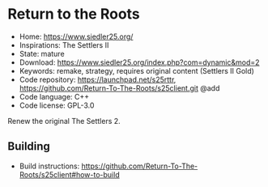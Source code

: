 # Return to the Roots

- Home: https://www.siedler25.org/
- Inspirations: The Settlers II
- State: mature
- Download: https://www.siedler25.org/index.php?com=dynamic&mod=2
- Keywords: remake, strategy, requires original content (Settlers II Gold)
- Code repository: https://launchpad.net/s25rttr, https://github.com/Return-To-The-Roots/s25client.git @add
- Code language: C++
- Code license: GPL-3.0

Renew the original The Settlers 2.

## Building

- Build instructions: https://github.com/Return-To-The-Roots/s25client#how-to-build
